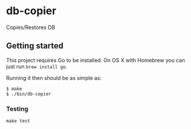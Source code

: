 # db-copier

Copies/Restores DB

## Getting started

This project requires Go to be installed. On OS X with Homebrew you can just run `brew install go`.

Running it then should be as simple as:

```console
$ make
$ ./bin/db-copier
```

### Testing

``make test``
